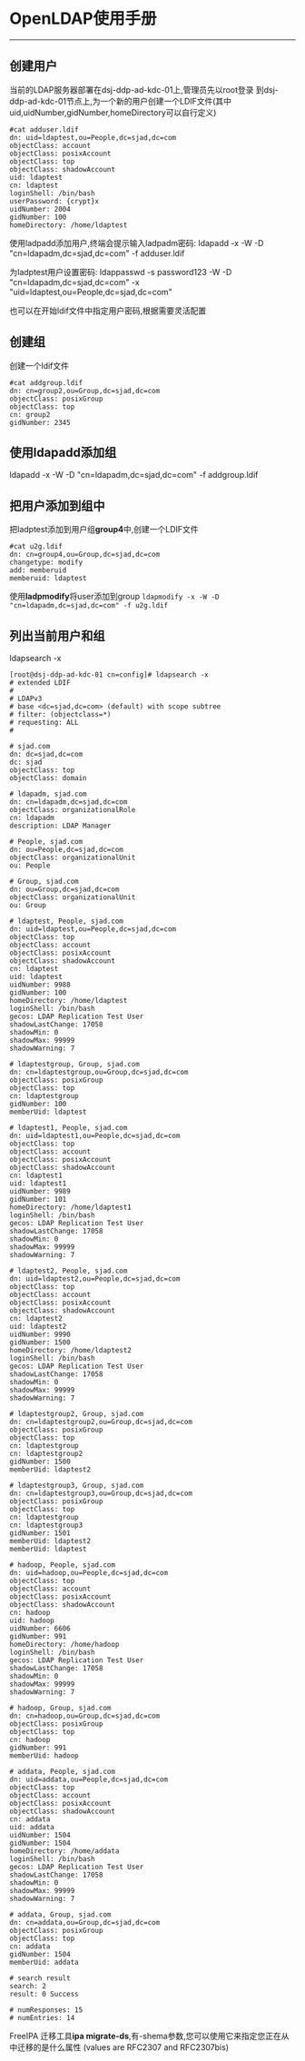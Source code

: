 # OpenLDAP使用手册

---
## 创建用户

当前的LDAP服务器部署在dsj-ddp-ad-kdc-01上,管理员先以root登录 到dsj-ddp-ad-kdc-01节点上,为一个新的用户创建一个LDIF文件(其中uid,uidNumber,gidNumber,homeDirectory可以自行定义)
```
#cat adduser.ldif
dn: uid=ldaptest,ou=People,dc=sjad,dc=com
objectClass: account
objectClass: posixAccount
objectClass: top
objectClass: shadowAccount
uid: ldaptest
cn: ldaptest
loginShell: /bin/bash
userPassword: {crypt}x
uidNumber: 2004
gidNumber: 100
homeDirectory: /home/ldaptest
```

使用ladpadd添加用户,终端会提示输入ladpadm密码:
ldapadd -x -W -D "cn=ldapadm,dc=sjad,dc=com" -f adduser.ldif



为ladptest用户设置密码:
ldappasswd -s password123 -W -D "cn=ldapadm,dc=sjad,dc=com" -x
"uid=ldaptest,ou=People,dc=sjad,dc=com"

也可以在开始ldif文件中指定用户密码,根据需要灵活配置

## 创建组
创建一个ldif文件
```
#cat addgroup.ldif
dn: cn=group2,ou=Group,dc=sjad,dc=com
objectClass: posixGroup
objectClass: top
cn: group2
gidNumber: 2345
```

## 使用ldapadd添加组

ldapadd -x -W -D "cn=ldapadm,dc=sjad,dc=com" -f addgroup.ldif


## 把用户添加到组中

把ladptest添加到用户组**group4**中,创建一个LDIF文件
```
#cat u2g.ldif
dn: cn=group4,ou=Group,dc=sjad,dc=com
changetype: modify
add: memberuid
memberuid: ldaptest
```

使用**ladpmodify**将user添加到group
`ldapmodify -x -W -D "cn=ldapadm,dc=sjad,dc=com" -f u2g.ldif`

## 列出当前用户和组
ldapsearch -x

```
[root@dsj-ddp-ad-kdc-01 cn=config]# ldapsearch -x
# extended LDIF
#
# LDAPv3
# base <dc=sjad,dc=com> (default) with scope subtree
# filter: (objectclass=*)
# requesting: ALL
#

# sjad.com
dn: dc=sjad,dc=com
dc: sjad
objectClass: top
objectClass: domain

# ldapadm, sjad.com
dn: cn=ldapadm,dc=sjad,dc=com
objectClass: organizationalRole
cn: ldapadm
description: LDAP Manager

# People, sjad.com
dn: ou=People,dc=sjad,dc=com
objectClass: organizationalUnit
ou: People

# Group, sjad.com
dn: ou=Group,dc=sjad,dc=com
objectClass: organizationalUnit
ou: Group

# ldaptest, People, sjad.com
dn: uid=ldaptest,ou=People,dc=sjad,dc=com
objectClass: top
objectClass: account
objectClass: posixAccount
objectClass: shadowAccount
cn: ldaptest
uid: ldaptest
uidNumber: 9988
gidNumber: 100
homeDirectory: /home/ldaptest
loginShell: /bin/bash
gecos: LDAP Replication Test User
shadowLastChange: 17058
shadowMin: 0
shadowMax: 99999
shadowWarning: 7

# ldaptestgroup, Group, sjad.com
dn: cn=ldaptestgroup,ou=Group,dc=sjad,dc=com
objectClass: posixGroup
objectClass: top
cn: ldaptestgroup
gidNumber: 100
memberUid: ldaptest

# ldaptest1, People, sjad.com
dn: uid=ldaptest1,ou=People,dc=sjad,dc=com
objectClass: top
objectClass: account
objectClass: posixAccount
objectClass: shadowAccount
cn: ldaptest1
uid: ldaptest1
uidNumber: 9989
gidNumber: 101
homeDirectory: /home/ldaptest1
loginShell: /bin/bash
gecos: LDAP Replication Test User
shadowLastChange: 17058
shadowMin: 0
shadowMax: 99999
shadowWarning: 7

# ldaptest2, People, sjad.com
dn: uid=ldaptest2,ou=People,dc=sjad,dc=com
objectClass: top
objectClass: account
objectClass: posixAccount
objectClass: shadowAccount
cn: ldaptest2
uid: ldaptest2
uidNumber: 9990
gidNumber: 1500
homeDirectory: /home/ldaptest2
loginShell: /bin/bash
gecos: LDAP Replication Test User
shadowLastChange: 17058
shadowMin: 0
shadowMax: 99999
shadowWarning: 7

# ldaptestgroup2, Group, sjad.com
dn: cn=ldaptestgroup2,ou=Group,dc=sjad,dc=com
objectClass: posixGroup
objectClass: top
cn: ldaptestgroup
cn: ldaptestgroup2
gidNumber: 1500
memberUid: ldaptest2

# ldaptestgroup3, Group, sjad.com
dn: cn=ldaptestgroup3,ou=Group,dc=sjad,dc=com
objectClass: posixGroup
objectClass: top
cn: ldaptestgroup
cn: ldaptestgroup3
gidNumber: 1501
memberUid: ldaptest2
memberUid: ldaptest

# hadoop, People, sjad.com
dn: uid=hadoop,ou=People,dc=sjad,dc=com
objectClass: top
objectClass: account
objectClass: posixAccount
objectClass: shadowAccount
cn: hadoop
uid: hadoop
uidNumber: 6606
gidNumber: 991
homeDirectory: /home/hadoop
loginShell: /bin/bash
gecos: LDAP Replication Test User
shadowLastChange: 17058
shadowMin: 0
shadowMax: 99999
shadowWarning: 7

# hadoop, Group, sjad.com
dn: cn=hadoop,ou=Group,dc=sjad,dc=com
objectClass: posixGroup
objectClass: top
cn: hadoop
gidNumber: 991
memberUid: hadoop

# addata, People, sjad.com
dn: uid=addata,ou=People,dc=sjad,dc=com
objectClass: top
objectClass: account
objectClass: posixAccount
objectClass: shadowAccount
cn: addata
uid: addata
uidNumber: 1504
gidNumber: 1504
homeDirectory: /home/addata
loginShell: /bin/bash
gecos: LDAP Replication Test User
shadowLastChange: 17058
shadowMin: 0
shadowMax: 99999
shadowWarning: 7

# addata, Group, sjad.com
dn: cn=addata,ou=Group,dc=sjad,dc=com
objectClass: posixGroup
objectClass: top
cn: addata
gidNumber: 1504
memberUid: addata

# search result
search: 2
result: 0 Success

# numResponses: 15
# numEntries: 14
```


FreeIPA 迁移工具**ipa migrate-ds**,有-shema参数,您可以使用它来指定您正在从中迁移的是什么属性 (values are RFC2307 and RFC2307bis)